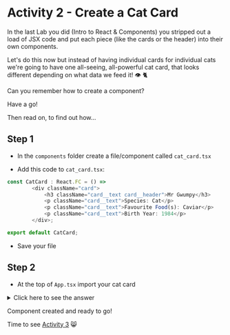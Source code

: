 # Activity 2 - Create a Cat Card

In the last Lab you did (Intro to React & Components) you stripped out a load of JSX code and put each piece (like the cards or the header) into their own components.

Let's do this now but instead of having individual cards for individual cats we're going to have one all-seeing, all-powerful cat card, that looks different depending on what data we feed it! 👁 🐈

Can you remember how to create a component?

Have a go!

Then read on, to find out how...

## Step 1

-   In the `components` folder create a file/component called `cat_card.tsx`

-   Add this code to `cat_card.tsx`:

```JavaScript
const CatCard : React.FC = () =>
        <div className="card">
            <h3 className="card__text card__header">Mr Gwumpy</h3>
            <p className="card__text">Species: Cat</p>
            <p className="card__text">Favourite Food(s): Caviar</p>
            <p className="card__text">Birth Year: 1984</p>
        </div>;

export default CatCard;
```

-   Save your file

## Step 2

-   At the top of `App.tsx` import your cat card

<details>
<summary>Click here to see the answer</summary>
<pre>

`import CatCard from './components/cat_card'`

</pre>
</details>

Component created and ready to go!

Time to see [Activity 3](./activity-3.md) 😸
